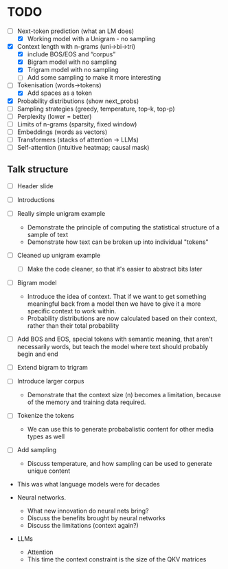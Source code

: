 # TODO
- [ ] Next-token prediction (what an LM does)
  - [X] Working model with a Unigram - no sampling
- [X] Context length with n-grams (uni→bi→tri)
  - [X] include BOS/EOS and “corpus”
  - [X] Bigram model with no sampling
  - [X] Trigram model with no sampling
  - [ ] Add some sampling to make it more interesting
- [ ] Tokenisation (words→tokens)
  - [X] Add spaces as a token
- [X] Probability distributions (show next_probs)
- [ ] Sampling strategies (greedy, temperature, top-k, top-p)
- [ ] Perplexity (lower = better)
- [ ] Limits of n-grams (sparsity, fixed window)
- [ ] Embeddings (words as vectors)
- [ ] Transformers (stacks of attention → LLMs)
- [ ] Self-attention (intuitive heatmap; causal mask)

## Talk structure

- [ ] Header slide
- [ ] Introductions
- [ ] Really simple unigram example

  - Demonstrate the principle of computing the statistical structure of a sample of text
  - Demonstrate how text can be broken up into individual "tokens"
- [ ] Cleaned up unigram example
  - [ ] Make the code cleaner, so that it's easier to abstract bits later
- [ ] Bigram model 
  - Introduce the idea of context. That if we want to get something meaningful back from a
    model then we have to give it a more specific context to work within.
  - Probability distributions are now calculated based on their context, rather than their total probability
- [ ] Add BOS and EOS, special tokens with semantic meaning, that aren't necessarily words, but teach the model where text should probably begin and end
- [ ] Extend bigram to trigram
- [ ] Introduce larger corpus
  - Demonstrate that the context size (n) becomes a limitation, because of the memory and training data required.
- [ ] Tokenize the tokens
  - We can use this to generate probabalistic content for other media types as well
- [ ] Add sampling
  - Discuss temperature, and how sampling can be used to generate unique content
- This was what language models were for decades

- Neural networks.
  - What new innovation do neural nets bring?  
  - Discuss the benefits brought by neural networks
  - Discuss the limitations (context again?)

- LLMs 
  - Attention
  - This time the context constraint is the size of the QKV matrices
